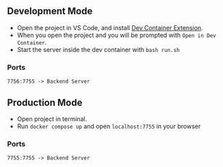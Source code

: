 ## Development Mode

* Open the project in VS Code, and install [Dev Container Extension](https://marketplace.visualstudio.com/items?itemName=ms-vscode-remote.remote-containers).
* When you open the project and you will be prompted with `Open in Dev Container`.
* Start the server inside the dev container with `bash run.sh`

### Ports

```
7756:7755 -> Backend Server
```

## Production Mode

* Open project in terminal.
* Run `docker compose up` and open `localhost:7755` in your browser

### Ports

```
7755:7755 -> Backend Server
```
